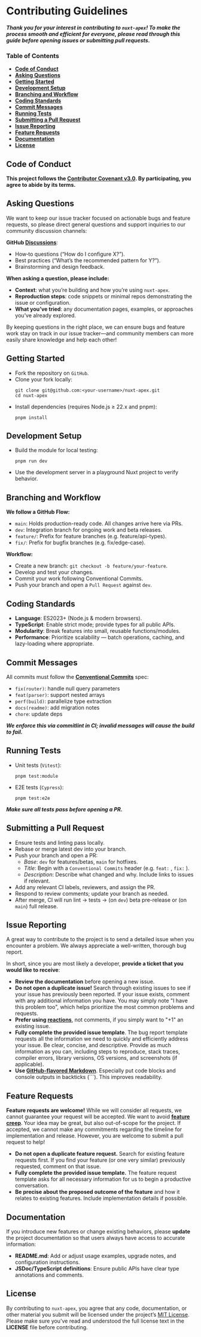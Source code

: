 # Contributing Guidelines

***Thank you for your interest in contributing to `nuxt-apex`! To make the process smooth and efficient for everyone, please read through this guide before opening issues or submitting pull requests.***

### Table of Contents

- **[Code of Conduct](#code-of-conduct)**
- **[Asking Questions](#asking-questions)**
- **[Getting Started](#getting-started)**
- **[Development Setup](#development-setup)**
- **[Branching and Workflow](#branching-and-workflow)**
- **[Coding Standards](#coding-standards)**
- **[Commit Messages](#commit-messages)**
- **[Running Tests](#running-tests)**
- **[Submitting a Pull Request](#submitting-a-pull-request)**
- **[Issue Reporting](#issue-reporting)**
- **[Feature Requests](#feature-requests)**
- **[Documentation](#documentation)**
- **[License](#license)**

## Code of Conduct

**This project follows the [Contributor Covenant v3.0](https://www.contributor-covenant.org/version/3/0/code_of_conduct/). By participating, you agree to abide by its terms.**

## Asking Questions

We want to keep our issue tracker focused on actionable bugs and feature requests, so please direct general questions and support inquiries to our community discussion channels:

**GitHub [Discussions](https://github.com/your-org/nuxt-apex/discussions)**:  
  - How‑to questions (“How do I configure X?”).
  - Best practices (“What’s the recommended pattern for Y?”).
  - Brainstorming and design feedback.

**When asking a question, please include:**
  - **Context**: what you’re building and how you’re using `nuxt-apex`.  
  - **Reproduction steps**: code snippets or minimal repos demonstrating the issue or configuration.  
  - **What you’ve tried**: any documentation pages, examples, or approaches you’ve already explored.

By keeping questions in the right place, we can ensure bugs and feature work stay on track in our issue tracker—and community members can more easily share knowledge and help each other!

## Getting Started

  - Fork the repository on `GitHub`.
  - Clone your fork locally:
    ```shell
    git clone git@github.com:<your-username>/nuxt-apex.git
    cd nuxt-apex
    ```
  - Install dependencies (requires Node.js ≥ 22.x and pnpm):
    ```shell
    pnpm install
    ```

## Development Setup

  - Build the module for local testing:
    ```shell
    pnpm run dev
    ```
  - Use the development server in a playground Nuxt project to verify behavior.

## Branching and Workflow

**We follow a GitHub Flow:**

  - `main`: Holds production-ready code. All changes arrive here via PRs.
  - `dev`: Integration branch for ongoing work and beta releases.
  - `feature/`: Prefix for feature branches (e.g. feature/api-types).
  - `fix/`: Prefix for bugfix branches (e.g. fix/edge-case).

**Workflow:**

  - Create a new branch: `git checkout -b feature/your-feature`.
  - Develop and test your changes.
  - Commit your work following Conventional Commits.
  - Push your branch and open a `Pull Request` against `dev`.


## Coding Standards

  - **Language**: ES2023+ (Node.js & modern browsers).
  - **TypeScript**: Enable strict mode; provide types for all public APIs.
  - **Modularity**: Break features into small, reusable functions/modules.
  - **Performance**: Prioritize scalability — batch operations, caching, and lazy-loading where appropriate.

## Commit Messages

All commits must follow the **[Conventional Commits](https://www.conventionalcommits.org/en/v1.0.0/#summary)** spec:

  - `fix(router)`: handle null query parameters
  - `feat(parser)`: support nested arrays
  - `perf(build)`: parallelize type extraction
  - `docs(readme)`: add migration notes
  - `chore`: update deps

***We enforce this via commitlint in CI; invalid messages will cause the build to fail.***

## Running Tests

  - Unit tests (`Vitest`):
    ```shell
    pnpm test:module
    ```

  - E2E tests (`Cypress`):
    ```shell
    pnpm test:e2e
    ```

***Make sure all tests pass before opening a PR.***

## Submitting a Pull Request

  - Ensure tests and linting pass locally.
  - Rebase or merge latest dev into your branch.
  - Push your branch and open a PR:
    - *Base*: `dev` for features/betas, `main` for hotfixes.
    - *Title*: Begin with a `Conventional Commits` header (e.g. `feat:` , `fix:` ).
    - *Description*: Describe what changed and why. Include links to issues if relevant.
  - Add any relevant CI labels, reviewers, and assign the PR.
  - Respond to review comments; update your branch as needed.
  - After merge, CI will run lint → tests → (on `dev`) beta pre-release or (on `main`) full release.

## Issue Reporting

A great way to contribute to the project is to send a detailed issue when you encounter a problem. We always appreciate a well-written, thorough bug report.

In short, since you are most likely a developer, **provide a ticket that you would like to receive**:

  - **Review the documentation** before opening a new issue.
  - **Do not open a duplicate issue!** Search through existing issues to see if your issue has previously been reported. If your issue exists, comment with any additional information you have. You may simply note "I have this problem too", which helps prioritize the most common problems and requests.
  - **Prefer using [reactions](https://github.blog/2016-03-10-add-reactions-to-pull-requests-issues-and-comments/)**, not comments, if you simply want to "+1" an existing issue.
  - **Fully complete the provided issue template**. The bug report template requests all the information we need to quickly and efficiently address your issue. Be clear, concise, and descriptive. Provide as much information as you can, including steps to reproduce, stack traces, compiler errors, library versions, OS versions, and screenshots (if applicable).
  - **Use [GitHub-flavored Markdown](https://help.github.com/en/github/writing-on-github/basic-writing-and-formatting-syntax)**. Especially put code blocks and console outputs in backticks (```). This improves readability.

## Feature Requests

**Feature requests are welcome!** While we will consider all requests, we cannot guarantee your request will be accepted. We want to avoid **[feature creep](https://en.wikipedia.org/wiki/Feature_creep)**. Your idea may be great, but also out-of-scope for the project. If accepted, we cannot make any commitments regarding the timeline for implementation and release. However, you are welcome to submit a pull request to help!

  - **Do not open a duplicate feature request.** Search for existing feature requests first. If you find your feature (or one very similar) previously requested, comment on that issue.
  - **Fully complete the provided issue template.** The feature request template asks for all necessary information for us to begin a productive conversation.
  - **Be precise about the proposed outcome of the feature** and how it relates to existing features. Include implementation details if possible.

## Documentation

If you introduce new features or change existing behaviors, please **update** the project documentation so that users always have access to accurate information:

  - **README.md**: Add or adjust usage examples, upgrade notes, and configuration instructions.
  - **JSDoc/TypeScript definitions**: Ensure public APIs have clear type annotations and comments.

## License

By contributing to `nuxt-apex`, you agree that any code, documentation, or other material you submit will be licensed under the project’s [MIT License](LICENSE). Please make sure you’ve read and understood the full license text in the **LICENSE** file before contributing.

